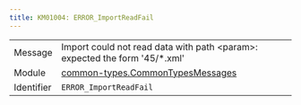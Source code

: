 ```yaml
---
title: KM01004: ERROR_ImportReadFail
---
```


|            |           |
|------------|---------- |
| Message    | Import could not read data with path &lt;param&gt;: expected the form '45/\*\.xml' |
| Module     | [common-types.CommonTypesMessages](common-types.commontypesmessages) |
| Identifier | `ERROR_ImportReadFail` |


